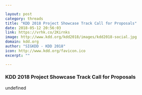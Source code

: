 ```yaml
---

layout: post
category: threads
title: "KDD 2018 Project Showcase Track Call for Proposals"
date: 2018-05-12 20:56:03
link: https://vrhk.co/2Kirnks
image: http://www.kdd.org/kdd2018/images/kdd2018-social.jpg
domain: kdd.org
author: "SIGKDD - KDD 2018"
icon: http://www.kdd.org/favicon.ico
excerpt: ""

---
```


### KDD 2018 Project Showcase Track Call for Proposals

undefined